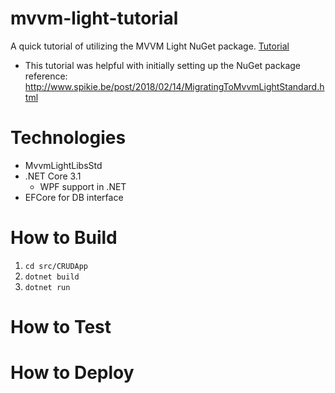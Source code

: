 # mvvm-light-tutorial
A quick tutorial of utilizing the MVVM Light NuGet package. [Tutorial](https://www.dotnetcurry.com/wpf/1037/mvvm-light-wpf-model-view-viewmodel)
* This tutorial was helpful with initially setting up the NuGet package reference: http://www.spikie.be/post/2018/02/14/MigratingToMvvmLightStandard.html

# Technologies
* MvvmLightLibsStd
* .NET Core 3.1
    * WPF support in .NET
* EFCore for DB interface

# How to Build
1. `cd src/CRUDApp`
1. `dotnet build`
1. `dotnet run`

# How to Test

# How to Deploy